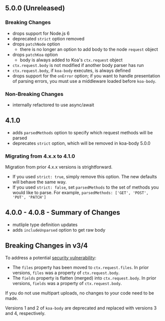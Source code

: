 ## 5.0.0 (Unreleased)

### Breaking Changes
- drops support for Node.js 6
- deprecated `strict` option removed
- drops `patchNode` option
  - there is no longer an option to add body to the node `request` object
- drops `patchKoa` option
  - body is always added to Koa's `ctx.request` object
- `ctx.request.body` is not modified if another body parser has run
- `ctx.request.body`, if `koa-body` executes, is always defined
- drops support for the `onError` option; if you want to handle presentation of parsing errors, you must use a middleware loaded before `koa-body`.

### Non-Breaking Changes
- internally refactored to use async/await

## 4.1.0
- adds `parsedMethods` option to specify which request methods will be parsed
- deprecates `strict` option, which will be removed in koa-body 5.0.0

### Migrating from 4.x.x to 4.1.0
Migration from prior 4.x.x versions is strightforward.

- If you used `strict: true`, simply remove this option. The new defaults will behave the same way.
- If you used `strict: false`, set `parsedMethods` to the set of methods you would like to parse. For example, `parsedMethods: ['GET', 'POST', 'PUT', 'PATCH']`

## 4.0.0 - 4.0.8 - Summary of Changes
- mutliple type definition updates
- adds `includeUnparsed` option to get raw body

## Breaking Changes in v3/4
To address a potential [security vulnerability](https://snyk.io/vuln/npm:koa-body:20180127):
  - The `files` property has been moved to `ctx.request.files`. In prior versions, `files` was a property of `ctx.request.body`.
  - The `fields` property is flatten (merged) into `ctx.request.body`. In prior versions, `fields` was a property of `ctx.request.body`.

If you do not use multipart uploads, no changes to your code need to be made.

Versions 1 and 2 of `koa-body` are deprecated and replaced with versions 3 and 4, respectively.

